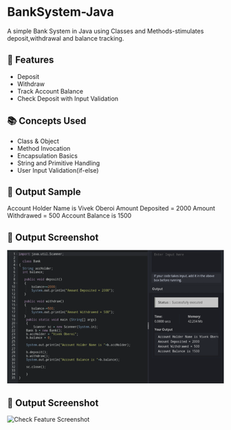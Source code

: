 # BankSystem-Java
A simple Bank System in Java using Classes and Methods-stimulates deposit,withdrawal and balance tracking.

## 🔧 Features
- Deposit
- Withdraw
- Track Account Balance
- Check Deposit with Input Validation

## 📚 Concepts Used
- Class & Object
- Method Invocation
- Encapsulation Basics
- String and Primitive Handling
- User Input Validation(if-else)

## 🚀 Output Sample

Account Holder Name is Vivek Oberoi
Amount Deposited = 2000
Amount Withdrawed = 500
Account Balance is 1500

## 📸 Output Screenshot
![Bank System Output](https://raw.githubusercontent.com/keshavgit23/BankSystem-Java/refs/heads/main/Screenshot_20250629-182509_Chrome.png)

## 📸 Output Screenshot 
![Check Feature Screenshot](assets/check-feature.png)



